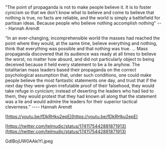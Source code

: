 ”The point of propaganda is not to make people believe it. It is to foster cynicism so that we don’t know what to believe and come to believe that nothing is true, no facts are reliable, and the world is simply a battlefield for partisan ideas. Because people who believe nothing accomplish nothing" --- Hannah Arendt


“In an ever-changing, incomprehensible world the masses had reached the point where they would, at the same time, believe everything and nothing, think that everything was possible and that nothing was true. ... Mass propaganda discovered that its audience was ready at all times to believe the worst, no matter how absurd, and did not particularly object to being deceived because it held every statement to be a lie anyhow. The totalitarian mass leaders based their propaganda on the correct psychological assumption that, under such conditions, one could make people believe the most fantastic statements one day, and trust that if the next day they were given irrefutable proof of their falsehood, they would take refuge in cynicism; instead of deserting the leaders who had lied to them, they would protest that they had known all along that the statement was a lie and would admire the leaders for their superior tactical cleverness.”
---- Hannah Arendt

[https://youtu.be/fDkRHku2epE](https://youtu.be/fDkRHku2epE)

[https://twitter.com/telmudic/status/1741175442881871913](https://twitter.com/telmudic/status/1741175442881871913)

GdlBojUW0AAkiYl.jpeg